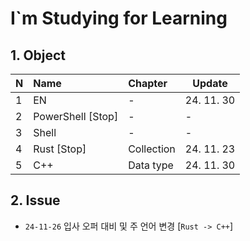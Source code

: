 # I`m Studying for Learning

## 1. Object
| N    | Name              | Chapter    | Update     |
| :--- | :---------------- | :--------- | ---------- |
| 1    | EN                | -          | 24. 11. 30 |
| 2    | PowerShell [Stop] | -          | -          |
| 3    | Shell             | -          | -          |
| 4    | Rust [Stop]       | Collection | 24. 11. 23 |
| 5    | C++               | Data type  | 24. 11. 30 |

## 2. Issue
* `24-11-26` 입사 오퍼 대비 및 주 언어 변경 [`Rust -> C++`]